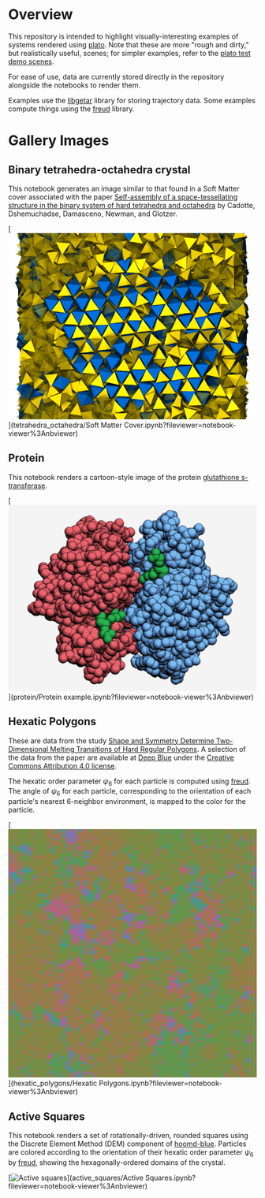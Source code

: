 
# Overview

This repository is intended to highlight visually-interesting examples of systems rendered using [plato](https://plato-draw.readthedocs.io). Note that these are more "rough and dirty," but realistically useful, scenes; for simpler examples, refer to the [plato test demo scenes](https://bitbucket.org/glotzer/plato/src/master/test/test_scenes.py).

For ease of use, data are currently stored directly in the repository alongside the notebooks to render them.

Examples use the [libgetar](https://bitbucket.org/glotzer/libgetar) library for storing trajectory data. Some examples compute things using the [freud](https://bitbucket.org/glotzer/freud) library.

# Gallery Images

## Binary tetrahedra-octahedra crystal

This notebook generates an image similar to that found in a Soft Matter cover associated with the paper [Self-assembly of a space-tessellating structure in the binary system of hard tetrahedra and octahedra](http://pubs.rsc.org/en/content/articlelanding/2016/sm/c6sm01180b) by Cadotte, Dshemuchadse, Damasceno, Newman, and Glotzer.

[![binary crystal of tetrahedra and octahedra](gallery/tetrahedra_octahedra_povray.png "binary crystal of tetrahedra and octahedra")](tetrahedra_octahedra/Soft Matter Cover.ipynb?fileviewer=notebook-viewer%3Anbviewer)

## Protein

This notebook renders a cartoon-style image of the protein [glutathione s-transferase](https://www.rcsb.org/structure/1AQW).

[![PDB protein 1aqw](gallery/protein_vispy.png "PDB protein 1aqw")](protein/Protein example.ipynb?fileviewer=notebook-viewer%3Anbviewer)

## Hexatic Polygons

These are data from the study [Shape and Symmetry Determine Two-Dimensional Melting Transitions of Hard Regular Polygons](https://dx.doi.org/10.1103/PhysRevX.7.021001). A selection of the data from the paper are available at [Deep Blue](https://deepblue.lib.umich.edu/data/concern/generic_works/rb68xb988?locale=en) under the [Creative Commons Attribution 4.0 license](https://creativecommons.org/licenses/by/4.0/legalcode).

The hexatic order parameter $\psi_6$ for each particle is computed using [freud](https://bitbucket.org/glotzer/freud). The angle of $\psi_6$ for each particle, corresponding to the orientation of each particle's nearest 6-neighbor environment, is mapped to the color for the particle.

[![Hexatic polygons](gallery/hexatic_polygons_vispy.png "Hexatic polygons")](hexatic_polygons/Hexatic Polygons.ipynb?fileviewer=notebook-viewer%3Anbviewer)

## Active Squares

This notebook renders a set of rotationally-driven, rounded squares using the Discrete Element Method (DEM) component of [hoomd-blue](https://glotzerlab.engin.umich.edu/hoomd-blue/). Particles are colored according to the orientation of their hexatic order parameter $\psi_6$ by [freud](https://glotzerlab.engin.umich.edu/freud/), showing the hexagonally-ordered domains of the crystal.

[![Active squares](gallery/active_squares_matplotlib.png "Active squares")](active_squares/Active Squares.ipynb?fileviewer=notebook-viewer%3Anbviewer)
